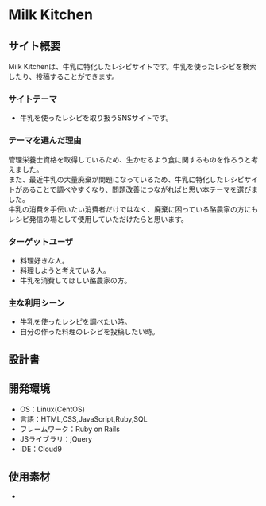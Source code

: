 # Milk Kitchen

## サイト概要
Milk Kitchenは、牛乳に特化したレシピサイトです。牛乳を使ったレシピを検索したり、投稿することができます。
### サイトテーマ
- 牛乳を使ったレシピを取り扱うSNSサイトです。

### テーマを選んだ理由
管理栄養士資格を取得しているため、生かせるよう食に関するものを作ろうと考えました。
<br>また、最近牛乳の大量廃棄が問題になっているため、牛乳に特化したレシピサイトがあることで調べやすくなり、問題改善につながればと思い本テーマを選びました。
<br>牛乳の消費を手伝いたい消費者だけではなく、廃棄に困っている酪農家の方にもレシピ発信の場として使用していただけたらと思います。

### ターゲットユーザ
- 料理好きな人。
- 料理しようと考えている人。
- 牛乳を消費してほしい酪農家の方。

### 主な利用シーン
- 牛乳を使ったレシピを調べたい時。
- 自分の作った料理のレシピを投稿したい時。

## 設計書


## 開発環境
- OS：Linux(CentOS)
- 言語：HTML,CSS,JavaScript,Ruby,SQL
- フレームワーク：Ruby on Rails
- JSライブラリ：jQuery
- IDE：Cloud9

## 使用素材
-
